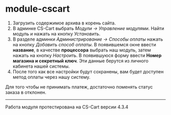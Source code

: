 # module-cscart

1. Загрузить содержимое архива в корень сайта.
2. В админке CS-Cart выбрать *Модули &rarr; Управление модулями*. Найти модуль и нажать на кнопку *Установить*.
3. В разделе админки *Администрирование &rarr; Способы оплаты* нажать на кнопку *Добавить способ оплаты*.
В появившемся окне ввести **название**, в качестве **процессора** выбрать наш модуль, затем нажать на кнопку *Настроить*.
В появившуюся форму ввести **Номер магазина и секретный ключ**. Эти данные берутся из личного кабинета нашей системы.
4. После того как все настройки будут сохранены, вам будет доступен метод оплаты через нашу систему.

Для того чтобы не принимать платеж, достаточно поменять статус заказа в отклонен.

---

Работа модуля протестирована на CS-Cart версии 4.3.4
